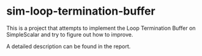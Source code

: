 # sim-loop-termination-buffer
This is a project that attempts to implement the Loop Termination Buffer on SimpleScalar and try to figure out how to improve.

A detailed description can be found in the report.
